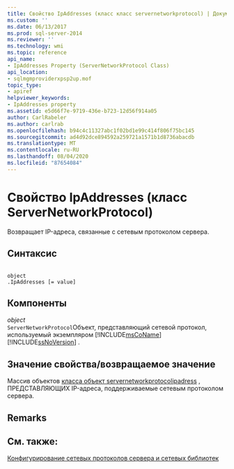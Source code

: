 ```yaml
---
title: Свойство IpAddresses (класс класс servernetworkprotocol) | Документация Майкрософт
ms.custom: ''
ms.date: 06/13/2017
ms.prod: sql-server-2014
ms.reviewer: ''
ms.technology: wmi
ms.topic: reference
api_name:
- IpAddresses Property (ServerNetworkProtocol Class)
api_location:
- sqlmgmproviderxpsp2up.mof
topic_type:
- apiref
helpviewer_keywords:
- IpAddresses property
ms.assetid: e5d66f7e-9719-436e-b723-12d56f914a05
author: CarlRabeler
ms.author: carlrab
ms.openlocfilehash: b94c4c11327abc1f02bd1e99c414f806f75bc145
ms.sourcegitcommit: ad4d92dce894592a259721a1571b1d8736abacdb
ms.translationtype: MT
ms.contentlocale: ru-RU
ms.lasthandoff: 08/04/2020
ms.locfileid: "87654084"
---
```

# <a name="ipaddresses-property-servernetworkprotocol-class"></a>Свойство IpAddresses (класс ServerNetworkProtocol)
  Возвращает IP-адреса, связанные с сетевым протоколом сервера.  
  
## <a name="syntax"></a>Синтаксис  
  
```  
  
object  
.IpAddresses [= value]  
```  
  
## <a name="parts"></a>Компоненты  
 *object*  
 `ServerNetworkProtocol`Объект, представляющий сетевой протокол, используемый экземпляром [!INCLUDE[msCoName](../../../includes/msconame-md.md)] [!INCLUDE[ssNoVersion](../../../includes/ssnoversion-md.md)] .  
  
## <a name="property-valuereturn-value"></a>Значение свойства/возвращаемое значение  
 Массив объектов [класса объект servernetworkprotocolipadress](../servernetworkprotocolipaddress-class/servernetworkprotocolipaddress-class.md) , ПРЕДСТАВЛЯЮЩИХ IP-адреса, поддерживаемые сетевым протоколом сервера.  
  
## <a name="remarks"></a>Remarks  
  
## <a name="see-also"></a>См. также:  
 [Конфигурирование сетевых протоколов сервера и сетевых библиотек](https://msdn.microsoft.com/library/ms177485\(v=sql.100\).aspx)  
  
  
